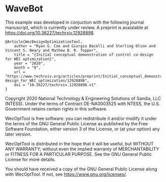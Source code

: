 # WaveBot

This example was developed in conjuction with the following journal manuscript, which is currently under review.
A preprint is avaialable at <https://doi.org/10.36227/techrxiv.12928898>.

```
@Article{WecDesignOptimizationTool,
	author = "Ryan G. Coe and Giorgio Bacelli and Sterling Olson and Vincent S. Neary and Mathew B. R. Topper",
	title = "{Initial conceptual demonstration of control co-design for WEC optimization}",
	year = "2020",
	month = "9",
	url = "https://www.techrxiv.org/articles/preprint/Initial_conceptual_demonstration_of_control_co-design_for_WEC_optimization/12928898",
	doi = "10.36227/techrxiv.12928898.v1"
}
```

Copyright 2020 National Technology & Engineering Solutions of Sandia, LLC (NTESS). Under the terms of Contract DE-NA0003525 with NTESS, the U.S. Government retains certain rights in this software.

WecOptTool is free software: you can redistribute it and/or modify it under the terms of the GNU General Public License as published by the Free Software Foundation, either version 3 of the License, or (at your option) any later version.

WecOptTool is distributed in the hope that it will be useful, but WITHOUT ANY WARRANTY; without even the implied warranty of MERCHANTABILITY or FITNESS FOR A PARTICULAR PURPOSE.  See the GNU General Public License for more details.

You should have received a copy of the GNU General Public License along with WecOptTool.  If not, see <https://www.gnu.org/licenses/>.
